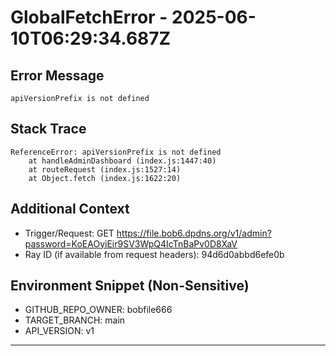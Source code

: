 
# GlobalFetchError - 2025-06-10T06:29:34.687Z

## Error Message
```
apiVersionPrefix is not defined
```

## Stack Trace
```
ReferenceError: apiVersionPrefix is not defined
    at handleAdminDashboard (index.js:1447:40)
    at routeRequest (index.js:1527:14)
    at Object.fetch (index.js:1622:20)
```

## Additional Context
- Trigger/Request: GET https://file.bob6.dpdns.org/v1/admin?password=KoEAOyiEir9SV3WpQ4IcTnBaPv0D8XaV
- Ray ID (if available from request headers): 94d6d0abbd6efe0b 

## Environment Snippet (Non-Sensitive)
- GITHUB_REPO_OWNER: bobfile666
- TARGET_BRANCH: main
- API_VERSION: v1
---
